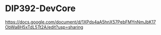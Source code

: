 # DIP392-DevCore

https://docs.google.com/document/d/1XPds4aA5hnX57PebFMYnNmJbK17ObWa8H5xTdL5Tt2A/edit?usp=sharing